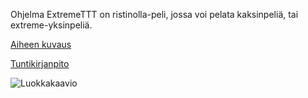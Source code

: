 Ohjelma ExtremeTTT on ristinolla-peli, jossa voi pelata kaksinpeliä, tai extreme-yksinpeliä.

[Aiheen kuvaus](dokumentaatio/aiheenKuvausJaMääritelmä.md)

[Tuntikirjanpito](dokumentaatio/tuntikirjanpito.md)

![Luokkakaavio](dokumentaatio/Luokkakaavio.png)

